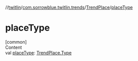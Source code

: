//[twitlin](../../index.md)/[com.sorrowblue.twitlin.trends](../index.md)/[TrendPlace](index.md)/[placeType](place-type.md)



# placeType  
[common]  
Content  
val [placeType](place-type.md): [TrendPlace.Type](-type/index.md)  



